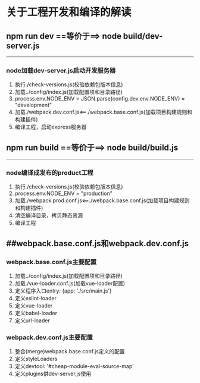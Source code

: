 # 关于工程开发和编译的解读

## npm run dev ==等价于==> node build/dev-server.js
-------
### node加载dev-server.js启动开发服务器
1. 执行./check-versions.js(校验依赖包版本信息)
2. 加载../config/index.js(加载配置项和目录路径)
3. process.env.NODE_ENV = JSON.parse(config.dev.env.NODE_ENV) = "development"
4. 加载./webpack.dev.conf.js<==./webpack.base.conf.js(加载项目构建规则和构建插件)
5. 编译工程，启动express服务器

## npm run build ==等价于==> node build/build.js
-------
### node编译成发布的product工程
1. 执行./check-versions.js(校验依赖包版本信息)
2. process.env.NODE_ENV = "production"
3. 加载./webpack.prod.conf.js<==./webpack.base.conf.js(加载项目构建规则和构建插件)
4. 清空编译目录，拷贝静态资源
5. 编译工程

##webpack.base.conf.js和webpack.dev.conf.js
-------
### webpack.base.conf.js主要配置
1. 加载../config/index.js(加载配置项和目录路径)
2. 加载./vue-loader.conf.js(加载vue-loader配置)
3. 定义程序入口entry: {app: './src/main.js'}
4. 定义eslint-loader
5. 定义vue-loader
6. 定义babel-loader
7. 定义url-loader

### webpack.dev.conf.js主要配置
1. 整合(merge)webpack.base.conf.js定义的配置
2. 定义styleLoaders
3. 定义devtool: '#cheap-module-eval-source-map'
4. 定义plugins供dev-server.js使用